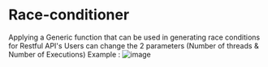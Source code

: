 # Race-conditioner
Applying a Generic function that can be used in generating race conditions for Restful API's
Users can change the 2 parameters (Number of threads & Number of Executions)
Example : 
![image](https://github.com/Husseini97/Race-conditioner/assets/93870564/55726918-8bfb-4e72-82cc-85d2db650c86)
